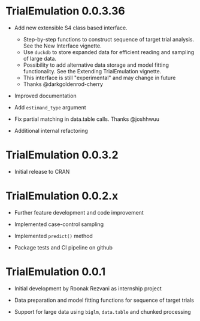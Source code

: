 # TrialEmulation 0.0.3.36

* Add new extensible S4 class based interface.
  - Step-by-step functions to construct sequence of target trial analysis. See the New Interface vignette.
  - Use `duckdb` to store expanded data for efficient reading and sampling of large data.
  - Possibility to add alternative data storage and model fitting functionality. See the Extending TrialEmulation 
   vignette.
  - This interface is still "experimental" and may change in future
  - Thanks @darkgoldenrod-cherry

* Improved documentation

* Add `estimand_type` argument

* Fix partial matching in data.table calls. Thanks @joshhwuu
* Additional internal refactoring

# TrialEmulation 0.0.3.2

* Initial release to CRAN

# TrialEmulation 0.0.2.x

* Further feature development and code improvement

* Implemented case-control sampling

* Implemented `predict()` method

* Package tests and CI pipeline on github

# TrialEmulation 0.0.1

* Initial development by Roonak Rezvani as internship project

* Data preparation and model fitting functions for sequence of target trials

* Support for large data using `biglm`, `data.table` and chunked processing
